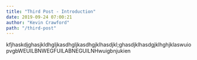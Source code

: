 ```yaml
---
title: "Third Post - Introduction"
date: 2019-09-24 07:00:21
author: "Kevin Crawford"
path: "/third-post"
---
```


kfjhaskdjghasjkldhgljkasdhgljkasdhgjklhasdjkl;ghasdjklhasdgjklhghjklaswuiopvgbWEUILBNWEGFUILABNEGUILNHwuigbnjukien
